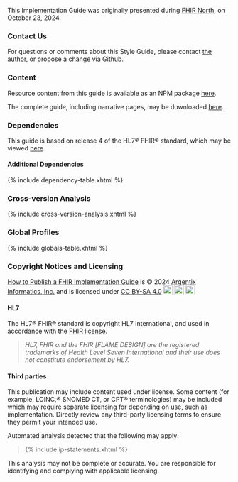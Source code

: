 This Implementation Guide was originally presented during [FHIR North](https://fhirnorth.mohawkcollege.ca), on October 23, 2024.

### Contact Us

For questions or comments about this Style Guide, please contact [the author](mailto:elliot@argentixinfo.com), or propose a [change](https://github.com/ElliotSilver/how-to-publish/issues) via Github.

### Content

Resource content from this guide is available as an NPM package [here](./package.tgz).

The complete guide, including narrative pages, may be downloaded [here](./full-ig.zip).

### Dependencies

This guide is based on release 4 of the HL7&reg; FHIR&reg; standard, which may be viewed [here](http://hl7.org/fhir/R4).

#### Additional Dependencies

{% include dependency-table.xhtml %}

### Cross-version Analysis

{% include cross-version-analysis.xhtml %}

### Global Profiles

{% include globals-table.xhtml %}

### Copyright Notices and Licensing

<p xmlns:cc="http://creativecommons.org/ns#" xmlns:dct="http://purl.org/dc/terms/"><a property="dct:title" rel="cc:attributionURL" href="http://argentixinfo.com/ig/howtopub">How to Publish a FHIR Implementation Guide</a> is &copy; 2024 <a rel="cc:attributionURL dct:creator" property="cc:attributionName" href="http://argentixinfo.com">Argentix Informatics, Inc.</a> and is licensed under <a href="https://creativecommons.org/licenses/by-sa/4.0/?ref=chooser-v1" target="_blank" rel="license noopener noreferrer" style="display:inline-block;">CC BY-SA 4.0<img style="height:22px!important;margin-left:3px;vertical-align:text-bottom;" src="https://mirrors.creativecommons.org/presskit/icons/cc.svg?ref=chooser-v1" alt=""><img style="height:22px!important;margin-left:3px;vertical-align:text-bottom;" src="https://mirrors.creativecommons.org/presskit/icons/by.svg?ref=chooser-v1" alt=""><img style="height:22px!important;margin-left:3px;vertical-align:text-bottom;" src="https://mirrors.creativecommons.org/presskit/icons/sa.svg?ref=chooser-v1" alt=""></a></p>

#### HL7

The HL7&reg; FHIR&reg; standard is copyright HL7 International, and used in accordance with the [FHIR license](http://hl7.org/fhir/R4/license.html#license).

> *HL7, FHIR and the FHIR [FLAME DESIGN] are the registered trademarks of Health Level Seven International and their use does not constitute endorsement by HL7.*

#### Third parties

This publication may include content used under license. Some content (for example, LOINC,&reg; SNOMED CT, or CPT&reg; terminologies) may be included which may require separate licensing for depending on use, such as implementation. Directly review any third-party licensing terms to ensure they permit your intended use.

Automated analysis detected that the following may apply:

> {% include ip-statements.xhtml %}

This analysis may not be complete or accurate. You are responsible for identifying and complying with applicable licensing.
